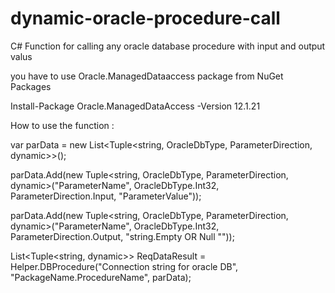 # dynamic-oracle-procedure-call
C# Function for calling any oracle database procedure with input and output valus

you have to use Oracle.ManagedDataaccess package from NuGet Packages

Install-Package Oracle.ManagedDataAccess -Version 12.1.21

How to use the function :

 var parData = new List<Tuple<string, OracleDbType, ParameterDirection, dynamic>>();

 parData.Add(new Tuple<string, OracleDbType, ParameterDirection, dynamic>("ParameterName", OracleDbType.Int32,       										ParameterDirection.Input, "ParameterValue"));
 
 parData.Add(new Tuple<string, OracleDbType, ParameterDirection, dynamic>("ParameterName", OracleDbType.Int32, ParameterDirection.Output, "string.Empty OR Null ""));
 
  List<Tuple<string, dynamic>> ReqDataResult = Helper.DBProcedure("Connection string for oracle DB", "PackageName.ProcedureName", parData);
